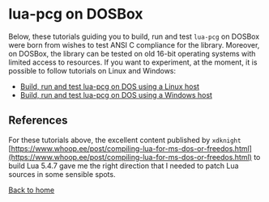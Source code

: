 # lua-pcg on DOSBox

Below, these tutorials guiding you to build, run and test `lua-pcg` on DOSBox were born from wishes to test ANSI C compliance for the library. Moreover, on DOSBox, the library can be tested on old 16-bit operating systems with limited access to resources. If you want to experiment, at the moment, it is possible to follow tutorials on Linux and Windows:

* [Build, run and test lua-pcg on DOS using a Linux host](./DOSBox-Linux.md)
* [Build, run and test lua-pcg on DOS using a Windows host](./DOSBox-Windows.md)

## References

For these tutorials above, the excellent content published by `xdknight` [https://www.whoop.ee/post/compiling-lua-for-ms-dos-or-freedos.html](https://www.whoop.ee/post/compiling-lua-for-ms-dos-or-freedos.html) to build Lua 5.4.7 gave me the right direction that I needed to patch Lua sources in some sensible spots.

[Back to home](../)